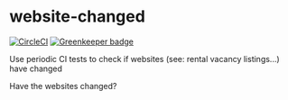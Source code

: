 # website-changed

[![CircleCI](https://circleci.com/gh/adrw/website-changed.svg?style=svg)](https://circleci.com/gh/adrw/website-changed) [![Greenkeeper badge](https://badges.greenkeeper.io/adrw/website-changed.svg)](https://greenkeeper.io/)

Use periodic CI tests to check if websites (see: rental vacancy listings...) have changed

Have the websites changed?
